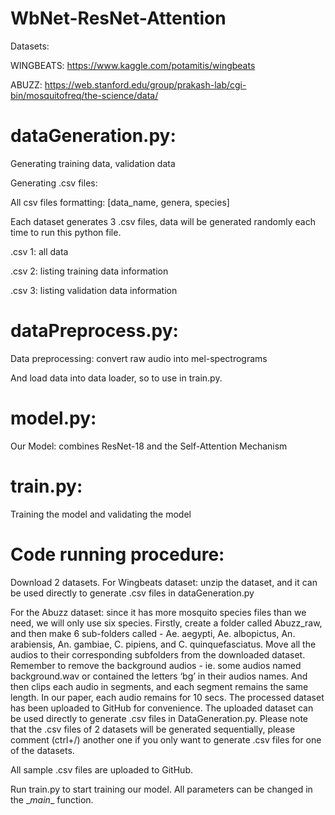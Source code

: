 # WbNet-ResNet-Attention

Datasets:

WINGBEATS: https://www.kaggle.com/potamitis/wingbeats

ABUZZ: https://web.stanford.edu/group/prakash-lab/cgi-bin/mosquitofreq/the-science/data/

# dataGeneration.py:
Generating training data, validation data

Generating .csv files:

All csv files formatting: [data_name, genera, species]

Each dataset generates 3 .csv files, data will be generated randomly each time to run this python file.

.csv 1: all data

.csv 2: listing training data information

.csv 3: listing validation data information


# dataPreprocess.py:
Data preprocessing: convert raw audio into mel-spectrograms

And load data into data loader, so to use in train.py.


# model.py:

Our Model: combines ResNet-18 and the Self-Attention Mechanism



# train.py:

Training the model and validating the model


# Code running procedure:
Download 2 datasets.
For Wingbeats dataset: unzip the dataset, and it can be used directly to generate .csv files in dataGeneration.py

For the Abuzz dataset: since it has more mosquito species files than we need, we will only use six species. Firstly, create a folder called Abuzz_raw, and then make 6 sub-folders called -  Ae. aegypti, Ae. albopictus, An. arabiensis, An. gambiae, C. pipiens, and C. quinquefasciatus. Move all the audios to their corresponding subfolders from the downloaded dataset. Remember to remove the background audios - ie. some audios named background.wav or contained the letters ‘bg’ in their audios names. And then clips each audio in segments, and each segment remains the same length. In our paper, each audio remains for 10 secs. The processed dataset has been uploaded to GitHub for convenience. The uploaded dataset can be used directly to generate .csv files in DataGeneration.py. Please note that the .csv files of 2 datasets will be generated sequentially, please comment (ctrl+/) another one if you only want to generate .csv files for one of the datasets.

All sample .csv files are uploaded to GitHub. 

Run train.py to start training our model. All parameters can be changed in the \__main__ function. 
